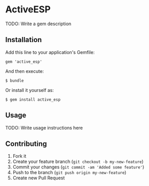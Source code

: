 # ActiveESP

TODO: Write a gem description

## Installation

Add this line to your application's Gemfile:

    gem 'active_esp'

And then execute:

    $ bundle

Or install it yourself as:

    $ gem install active_esp

## Usage

TODO: Write usage instructions here

## Contributing

1. Fork it
2. Create your feature branch (`git checkout -b my-new-feature`)
3. Commit your changes (`git commit -am 'Added some feature'`)
4. Push to the branch (`git push origin my-new-feature`)
5. Create new Pull Request
